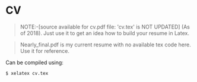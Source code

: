 # CV 

> NOTE:-[source available for cv.pdf file: 'cv.tex' is NOT UPDATED] (As of 2018).  Just use it to get an idea how to build your resume in Latex.

>Nearly_final.pdf is my current resume with no available tex code here. Use it for reference.

Can be compiled using:

```shell
$ xelatex cv.tex
```
